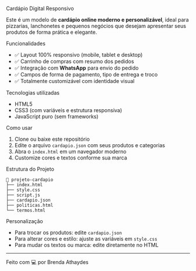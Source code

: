 Cardápio Digital Responsivo

Este é um modelo de **cardápio online moderno e personalizável**, ideal para pizzarias, lanchonetes e pequenos negócios que desejam apresentar seus produtos de forma prática e elegante.

Funcionalidades

- ✅ Layout 100% responsivo (mobile, tablet e desktop)
- ✅ Carrinho de compras com resumo dos pedidos
- ✅ Integração com **WhatsApp** para envio do pedido
- ✅ Campos de forma de pagamento, tipo de entrega e troco
- ✅ Totalmente customizável com identidade visual

Tecnologias utilizadas

- HTML5  
- CSS3 (com variáveis e estrutura responsiva)  
- JavaScript puro (sem frameworks)  

Como usar

1. Clone ou baixe este repositório
2. Edite o arquivo `cardapio.json` com seus produtos e categorias
3. Abra o `index.html` em um navegador moderno
4. Customize cores e textos conforme sua marca

Estrutura do Projeto

```
📁 projeto-cardapio
├── index.html
├── style.css
├── script.js
├── cardapio.json
├── politicas.html
└── termos.html
```

Personalização

- Para trocar os produtos: edite `cardapio.json`
- Para alterar cores e estilo: ajuste as variáveis em `style.css`
- Para mudar os textos ou marca: edite diretamente no HTML

---

Feito com 💻 por Brenda Athaydes
